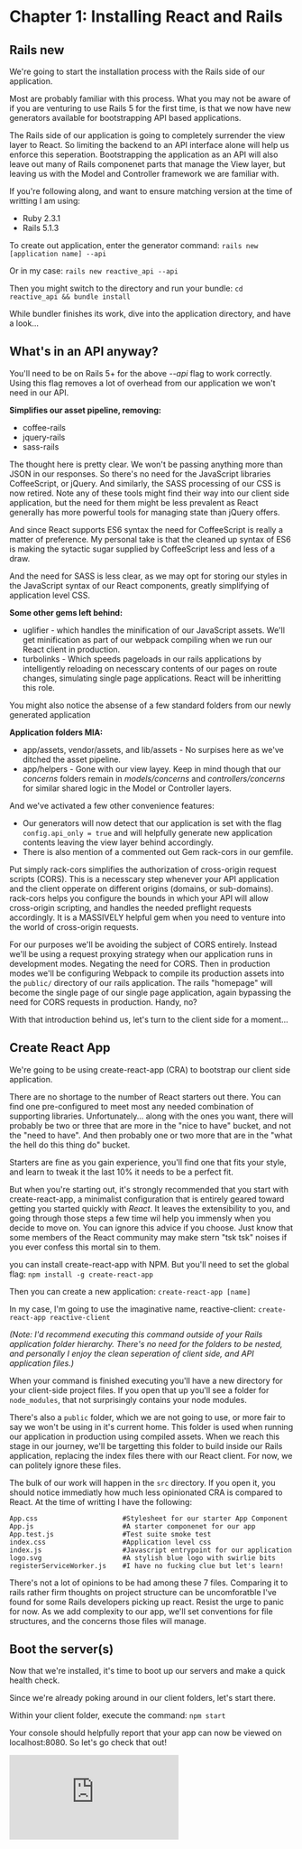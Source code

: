 # Chapter 1: Installing React and Rails

## Rails new

We're going to start the installation process with the Rails side of our application.

Most are probably familiar with this process.  What you may not be aware of if you are venturing to use Rails 5 for the first time, is that we now have new generators available for bootstrapping API based applications.

The Rails side of our application is going to completely surrender the view layer to React.  So limiting the backend to an API interface alone will help us enforce this seperation.  Bootstrapping the application as an API will also leave out many of Rails componenet parts that manage the View layer, but leaving us with the Model and Controller framework we are familiar with.

If you're following along, and want to ensure matching version at the time of writting I am using:
* Ruby 2.3.1
* Rails 5.1.3

To create out application, enter the generator command:
`rails new [application name] --api` 

Or in my case:
`rails new reactive_api --api`

Then you might switch to the directory and run your bundle:
`cd reactive_api && bundle install`

While bundler finishes its work, dive into the application directory, and have a look...

## What's in an API anyway?

You'll need to be on Rails 5+ for the above *--api* flag to work correctly.  Using this flag removes a lot of overhead from our application we won't need in our API.

**Simplifies our asset pipeline, removing:**
* coffee-rails
* jquery-rails
* sass-rails 

The thought here is pretty clear.  We won't be passing anything more than JSON in our responses.  So there's no need for the JavaScript libraries CoffeeScript, or jQuery.  And similarly, the SASS processing of our CSS is now retired.  Note any of these tools might find their way into our client side application, but the need for them might be less prevalent as React generally has more powerful tools for managing state than jQuery offers.

And since React supports ES6 syntax the need for CoffeeScript is really a matter of preference.  My personal take is that the cleaned up syntax of ES6 is making the sytactic sugar supplied by CoffeeScript less and less of a draw.

And the need for SASS is less clear, as we may opt for storing our styles in the JavaScript syntax of our React components, greatly simplifying of application level CSS.

**Some other gems left behind:**
* uglifier - which handles the minification of our JavaScript assets.  We'll get minification as part of our webpack compiling when we run our React client in production.
* turbolinks - Which speeds pageloads in our rails applications by intelligently reloading on necesscary contents of our pages on route changes, simulating single page applications.  React will be inheritting this role.

You might also notice the absense of a few standard folders from our newly generated application

**Application folders MIA:**
* app/assets, vendor/assets, and lib/assets - No surpises here as we've ditched the asset pipeline.
* app/helpers - Gone with our view layey.  Keep in mind though that our *concerns* folders remain in *models/concerns* and *controllers/concerns* for similar shared logic in the Model or Controller layers.

And we've activated a few other convenience features:
* Our generators will now detect that our application is set with the flag `config.api_only = true` and will helpfully generate new application contents leaving the view layer behind accordingly.
* There is also mention of a commented out Gem rack-cors in our gemfile.  

Put simply rack-cors simplifies the authorization of cross-origin request scripts (CORS).  This is a necesscary step whenever your API application and the client opperate on different origins (domains, or sub-domains).  rack-cors helps you configure the bounds in which your API will allow cross-origin scripting, and handles the needed preflight requests accordingly.  It is a MASSIVELY helpful gem when you need to venture into the world of cross-origin requests.

For our purposes we'll be avoiding the subject of CORS entirely.  Instead we'll be using a request proxying strategy when our application runs in development modes.  Negating the need for CORS.  Then in production modes we'll be configuring Webpack to compile its production assets into the `public/` directory of our rails application.  The rails "homepage" will become the single page of our single page application, again bypassing the need for CORS requests in production.  Handy, no?

With that introduction behind us, let's turn to the client side for a moment...  

## Create React App

We're going to be using create-react-app (CRA) to bootstrap our client side application.

There are no shortage to the number of React starters out there.  You can find one pre-configured to meet most any needed combination of supporting libraries.  Unfortunately... along with the ones you want, there will probably be two or three that are more in the "nice to have" bucket, and not the "need to have".  And then probably one or two more that are in the "what the hell do this thing do" bucket.

Starters are fine as you gain experience, you'll find one that fits your style, and learn to tweak it the last 10% it needs to be a perfect fit.

But when you're starting out, it's strongly recommended that you start with create-react-app, a minimalist configuration that is entirely geared toward getting you started quickly with *React*.  It leaves the extensibility to you, and going through those steps a few time wil help you immensly when you decide to move on.  You can ignore this advice if you choose.  Just know that some members of the React community may make stern "tsk tsk" noises if you ever confess this mortal sin to them. 

you can install create-react-app with NPM.  But you'll need to set the global flag:
`npm install -g create-react-app`

Then you can create a new application:
`create-react-app [name]`

In my case, I'm going to use the imaginative name, reactive-client:
`create-react-app reactive-client`

*(Note: I'd recommend executing this command outside of your Rails application folder hierarchy.  There's no need for the folders to be nested, and personally I enjoy the clean seperation of client side, and API application files.)*

When your command is finished executing you'll have a new directory for your client-side project files.  If you open that up you'll see a folder for `node_modules`, that not surprisingly contains your node modules.  

There's also a `public` folder, which we are not going to use, or more fair to say we won't be using in it's current home.  This folder is used when running our application in production using compiled assets.  When we reach this stage in our journey, we'll be targetting this folder to build inside our Rails application, replacing the index files there with our React client.  For now, we can politely ignore these files.

The bulk of our work will happen in the `src` directory.  If you open it, you should notice immediatly how much less opinionated CRA is compared to React.  At the time of writting I have the following:

    App.css                     #Stylesheet for our starter App Component
    App.js                      #A starter componenet for our app
    App.test.js                 #Test suite smoke test
    index.css                   #Application level css
    index.js                    #Javascript entrypoint for our application
    logo.svg                    #A stylish blue logo with swirlie bits
    registerServiceWorker.js    #I have no fucking clue but let's learn!

There's not a lot of opinions to be had among these 7 files.  Comparing it to rails rather firm thoughts on project structure can be uncomforatble I've found for some Rails developers picking up react.  Resist the urge to panic for now.  As we add complexity to our app, we'll set conventions for file structures, and the concerns those files will manage.

## Boot the server(s)

Now that we're installed, it's time to boot up our servers and make a quick health check.

Since we're already poking around in our client folders, let's start there.

Within your client folder, execute the command:
`npm start`

Your console should helpfully report that your app can now be viewed on localhost:8080.  So let's go check that out!

![CRA Starter App Homepage](https://github.com/swachtma/reactivating-rails/blob/master/0.md)